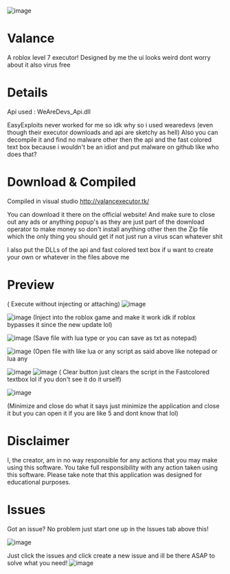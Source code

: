 ![image](https://user-images.githubusercontent.com/95067718/156919211-be970790-d861-4367-a57e-3cb1878a069e.png)

# Valance
A roblox level 7 executor! Designed by me the ui looks weird dont worry about it also virus free 

# Details

Api used : WeAreDevs_Api.dll


EasyExploits never worked for me so idk why so i used wearedevs (even though their executor downloads and api are sketchy as hell)
Also you can decompile it and find no malware other then 
the api and the fast colored text box because i wouldn't be an idiot and put malware on github like who does that?



# Download & Compiled

Compiled in visual studio
http://valancexecutor.tk/

You can download it there on the official website!
And make sure to close out any ads or anything popup's as they are just part of the download operator to make money so don't install anything other then the Zip file which the only thing you should get if not just run a virus scan whatever shit

I also put the DLLs of the api and fast colored text box if u want to create your own or whatever
in the files above me



# Preview
( Execute without injecting or attaching)
![image](https://user-images.githubusercontent.com/95067718/156877076-96ae3c95-7bb3-4de6-bef9-ed5c7fd36429.png)

![image](https://user-images.githubusercontent.com/95067718/156919228-d550684a-d810-44dd-bd80-92681d102456.png)
(Inject into the roblox game and make it work idk if roblox bypasses it since the new update lol)

![image](https://user-images.githubusercontent.com/95067718/156877112-c0231b3a-bc61-4c92-b6cc-40c06d33fc01.png)
(Save file with lua type or you can save as txt as notepad)

![image](https://user-images.githubusercontent.com/95067718/156877141-73334cc1-901e-4c02-a04c-0465c6c2e955.png)
(Open file with like lua or any script as said above like notepad or lua any

![image](https://user-images.githubusercontent.com/95067718/156877195-4b21e08c-a8c4-4c10-b180-e9f8836e7d8d.png)
![image](https://user-images.githubusercontent.com/95067718/156877207-3f14c090-d31a-469b-a7b2-924129158877.png)
( Clear button just clears the script in the Fastcolored textbox lol if you don't see it do it urself)

![image](https://user-images.githubusercontent.com/95067718/156876886-5822f9c4-e101-47ad-b2ac-44ba9c11070c.png)

(Minimize and close do what it says just minimize the application and close it but you can open it if you are like 5 and dont know that lol)



# Disclaimer
I, the creator, am in no way responsible for any actions that you may make using this software. You take full responsibility with any action taken using this software. Please take note that this application was designed for educational purposes.



# Issues
Got an issue? No problem just start one up in the Issues tab above this!

![image](https://user-images.githubusercontent.com/95067718/156877341-28f5c2d9-d8a0-45ea-b1db-c9e6486d1d76.png)

Just click the issues and click create a new issue and ill be there ASAP to solve what you need!
![image](https://user-images.githubusercontent.com/95067718/156877378-2905a3d3-09b8-421c-ab91-2ac39cd9f84f.png)


